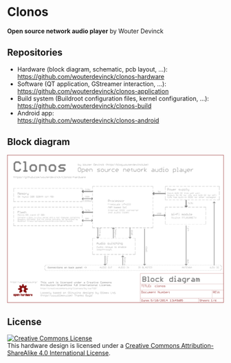 Clonos
======
**Open source network audio player**
by Wouter Devinck

Repositories
------------
 * Hardware (block diagram, schematic, pcb layout, ...): <br />
   https://github.com/wouterdevinck/clonos-hardware
 * Software (QT application, GStreamer interaction, ...): <br />
   https://github.com/wouterdevinck/clonos-application
 * Build system (Buildroot configuration files, kernel configuration, ...): <br />
   https://github.com/wouterdevinck/clonos-build
 * Android app: <br />
   https://github.com/wouterdevinck/clonos-android

Block diagram
-------------
![alt tag](https://raw.githubusercontent.com/wouterdevinck/clonos-hardware/master/images/blockdiagram.png)

License
-------
<a rel="license" href="http://creativecommons.org/licenses/by-sa/4.0/"><img alt="Creative Commons License" style="border-width:0" src="https://i.creativecommons.org/l/by-sa/4.0/88x31.png" /></a><br />This hardware design is licensed under a <a rel="license" href="http://creativecommons.org/licenses/by-sa/4.0/">Creative Commons Attribution-ShareAlike 4.0 International License</a>.
